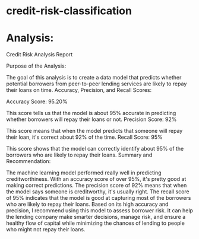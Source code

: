# credit-risk-classification

# Analysis:
Credit Risk Analysis Report

Purpose of the Analysis:

The goal of this analysis is to create a data model that predicts whether potential borrowers from peer-to-peer lending services are likely to repay their loans on time.
Accuracy, Precision, and Recall Scores:

Accuracy Score: 95.20%

This score tells us that the model is about 95% accurate in predicting whether borrowers will repay their loans or not.
Precision Score: 92%

This score means that when the model predicts that someone will repay their loan, it's correct about 92% of the time.
Recall Score: 95%

This score shows that the model can correctly identify about 95% of the borrowers who are likely to repay their loans.
Summary and Recommendation:

The machine learning model performed really well in predicting creditworthiness. With an accuracy score of over 95%, it's pretty good at making correct predictions.
The precision score of 92% means that when the model says someone is creditworthy, it's usually right.
The recall score of 95% indicates that the model is good at capturing most of the borrowers who are likely to repay their loans.
Based on its high accuracy and precision, I recommend using this model to assess borrower risk. It can help the lending company make smarter decisions, manage risk, and ensure a healthy flow of capital while minimizing the chances of lending to people who might not repay their loans.
